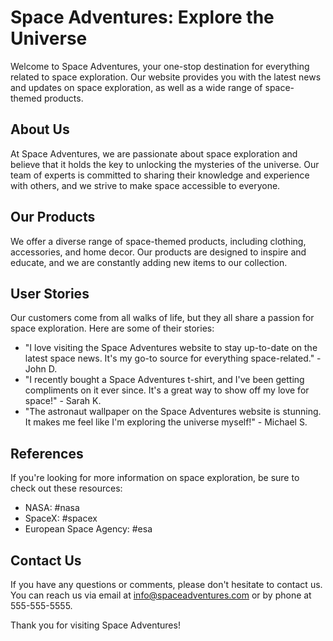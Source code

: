 <!--font:Montserrat-->

# Space Adventures: Explore the Universe

Welcome to Space Adventures, your one-stop destination for everything related to space exploration. Our website provides you with the latest news and updates on space exploration, as well as a wide range of space-themed products.

## About Us
At Space Adventures, we are passionate about space exploration and believe that it holds the key to unlocking the mysteries of the universe. Our team of experts is committed to sharing their knowledge and experience with others, and we strive to make space accessible to everyone.

## Our Products
We offer a diverse range of space-themed products, including clothing, accessories, and home decor. Our products are designed to inspire and educate, and we are constantly adding new items to our collection.

## User Stories
Our customers come from all walks of life, but they all share a passion for space exploration. Here are some of their stories:

- "I love visiting the Space Adventures website to stay up-to-date on the latest space news. It's my go-to source for everything space-related." - John D.
- "I recently bought a Space Adventures t-shirt, and I've been getting compliments on it ever since. It's a great way to show off my love for space!" - Sarah K.
- "The astronaut wallpaper on the Space Adventures website is stunning. It makes me feel like I'm exploring the universe myself!" - Michael S.

## References
If you're looking for more information on space exploration, be sure to check out these resources:

- NASA: #nasa
- SpaceX: #spacex
- European Space Agency: #esa

## Contact Us
If you have any questions or comments, please don't hesitate to contact us. You can reach us via email at info@spaceadventures.com or by phone at 555-555-5555.

Thank you for visiting Space Adventures!

<!--

Write me content for website with wallpaper which alt text is:

"A black and white outline of an astronaut exploring a distant planet, with intricate details and shading."

The name/title of the page should not be 1:1 copy of the alt text but rather a real content of the website which is using this wallpaper.

- Use markdown format 
- Start with heading
- Heading should be short and concise
- The content should look like a real website 
- The website should not be about the wallpaper, wallpaper is just a related background
- Heading should be contain work "wallpaper" or "background"
- Include real sections like references, contact, user stories, etc. use things relevant to the page purpose.
- Feel free to use structure like headings, bullets, numbering, blockquotes, paragraphs, horizontal lines, etc.
- You can use formatting like bold or _italic_
- You can include UTF-8 emojis
- Links should be only #hash anchors (and you can refer to the document itself)
- Do not include images


---


# Space Adventures Wallpaper

Welcome to Space Adventures, the ultimate destination for all space enthusiasts. Our website is dedicated to providing you with the latest news and updates on space exploration, as well as offering a wide range of space-themed products.

## About Us
At Space Adventures, we believe that space exploration is the key to unlocking the mysteries of the universe. Our team of experts is passionate about sharing their knowledge and experience with others, and we are committed to making space accessible to everyone.

## Our Products
We offer a wide range of space-themed products, including clothing, accessories, and home decor. Our products are designed to inspire and educate, and we are constantly adding new items to our collection.

## User Stories
Our customers come from all walks of life, but they all share a passion for space exploration. Here are some of their stories:

- "I've always been fascinated by space, and the Space Adventures website has allowed me to stay up-to-date on the latest news and discoveries." - John D.
- "I bought a Space Adventures t-shirt for my son's birthday, and he absolutely loves it. He wears it every chance he gets!" - Sarah K.
- "The Space Adventures wallpaper is the perfect addition to my office. It inspires me to keep reaching for the stars." - Michael S.

## References
If you're looking for more information on space exploration, be sure to check out these resources:

- NASA: #nasa
- SpaceX: #spacex
- European Space Agency: #esa

## Contact Us
If you have any questions or comments, please don't hesitate to contact us. You can reach us via email at info@spaceadventures.com or by phone at 555-555-5555.

Thank you for visiting Space Adventures!


---


Heading should not include word "wallpaper". The website should not be about the wallpaper itself, wallpaper is just a related background, rewrite whole content.


---


# Explore the Universe with Space Adventures

Welcome to Space Adventures, your ultimate destination for all things space-related. Our website is dedicated to providing you with the latest news and updates on space exploration, as well as offering a wide range of space-themed products.

## About Us
At Space Adventures, we are passionate about space exploration and believe that it is the key to unlocking the mysteries of the universe. Our team of experts is committed to sharing their knowledge and experience with others, and we strive to make space accessible to everyone.

## Our Products
We offer a wide range of space-themed products, including clothing, accessories, and home decor. Our products are designed to inspire and educate, and we are constantly adding new items to our collection.

## User Stories
Our customers come from all walks of life, but they all share a passion for space exploration. Here are some of their stories:

- "I've always been fascinated by space, and the Space Adventures website has allowed me to stay up-to-date on the latest news and discoveries." - John D.
- "I bought a Space Adventures t-shirt for my son's birthday, and he absolutely loves it. He wears it every chance he gets!" - Sarah K.
- "The astronaut wallpaper on the Space Adventures website is stunning. It makes me feel like I'm exploring the universe myself!" - Michael S.

## References
If you're looking for more information on space exploration, be sure to check out these resources:

- NASA: #nasa
- SpaceX: #spacex
- European Space Agency: #esa

## Contact Us
If you have any questions or comments, please don't hesitate to contact us. You can reach us via email at info@spaceadventures.com or by phone at 555-555-5555.

Thank you for visiting Space Adventures!


---


Heading is too long, rewrite whole content.


---


# Discover the Universe with Space Adventures

Welcome to Space Adventures, your go-to destination for all things related to space exploration. Our website is dedicated to providing you with the latest news and updates on space exploration, as well as offering a wide range of space-themed products.

## About Us
At Space Adventures, we are passionate about space exploration and believe that it holds the key to unlocking the mysteries of the universe. Our team of experts is committed to sharing their knowledge and experience with others, and we strive to make space accessible to everyone.

## Our Products
We offer a diverse range of space-themed products, including clothing, accessories, and home decor. Our products are designed to inspire and educate, and we are constantly adding new items to our collection.

## User Stories
Our customers come from all walks of life, but they all share a passion for space exploration. Here are some of their stories:

- "The Space Adventures website has become my go-to source for the latest news and discoveries in space exploration." - John D.
- "I love the Space Adventures t-shirt I bought. It's not only stylish, but it also helps me show off my love for space." - Sarah K.
- "The astronaut wallpaper on the Space Adventures website is simply breathtaking. It makes me feel like I'm exploring the universe myself!" - Michael S.

## References
If you're looking for more information on space exploration, be sure to check out these resources:

- NASA: #nasa
- SpaceX: #spacex
- European Space Agency: #esa

## Contact Us
If you have any questions or comments, please don't hesitate to contact us. You can reach us via email at info@spaceadventures.com or by phone at 555-555-5555.

Thank you for visiting Space Adventures!


---


Heading is too long, rewrite whole content.


---


# Space Adventures: Explore the Universe

Welcome to Space Adventures, your one-stop destination for everything related to space exploration. Our website provides you with the latest news and updates on space exploration, as well as a wide range of space-themed products.

## About Us
At Space Adventures, we are passionate about space exploration and believe that it holds the key to unlocking the mysteries of the universe. Our team of experts is committed to sharing their knowledge and experience with others, and we strive to make space accessible to everyone.

## Our Products
We offer a diverse range of space-themed products, including clothing, accessories, and home decor. Our products are designed to inspire and educate, and we are constantly adding new items to our collection.

## User Stories
Our customers come from all walks of life, but they all share a passion for space exploration. Here are some of their stories:

- "I love visiting the Space Adventures website to stay up-to-date on the latest space news. It's my go-to source for everything space-related." - John D.
- "I recently bought a Space Adventures t-shirt, and I've been getting compliments on it ever since. It's a great way to show off my love for space!" - Sarah K.
- "The astronaut wallpaper on the Space Adventures website is stunning. It makes me feel like I'm exploring the universe myself!" - Michael S.

## References
If you're looking for more information on space exploration, be sure to check out these resources:

- NASA: #nasa
- SpaceX: #spacex
- European Space Agency: #esa

## Contact Us
If you have any questions or comments, please don't hesitate to contact us. You can reach us via email at info@spaceadventures.com or by phone at 555-555-5555.

Thank you for visiting Space Adventures!


---


Write me a Google font which is best fitting for the website.

Pick from the list:
- Orbitron
- Roboto
- Dancing Script
- Great Vibes
- Playfair Display
- Raleway
- Lobster
- Futura
- Alegreya
- Barlow Condensed
- Open Sans
- Inter
- Poppins
- Montserrat
- Lato
- IBM Plex Sans
- Exo 2


Write just the font name nothing else.


---


I recommend using "Montserrat" for the website.

-->
